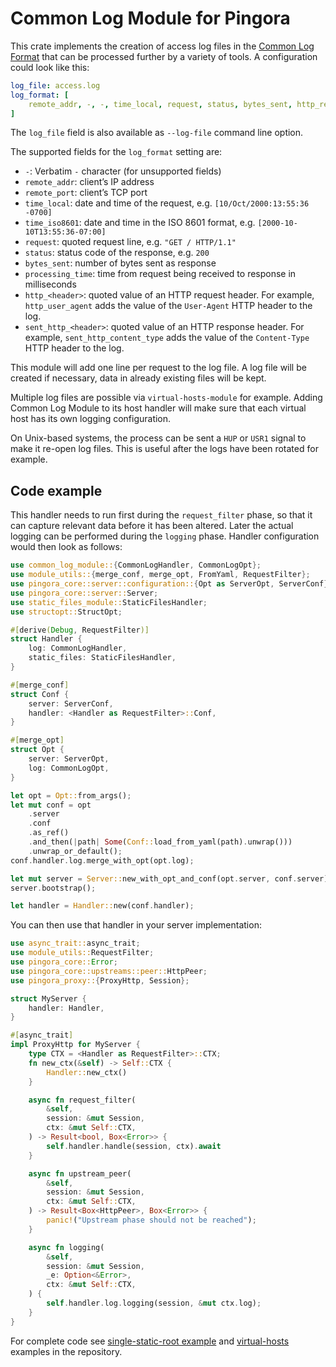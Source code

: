 # Common Log Module for Pingora

This crate implements the creation of access log files in the
[Common Log Format](https://en.wikipedia.org/wiki/Common_Log_Format) that can be processed
further by a variety of tools. A configuration could look like this:

```yaml
log_file: access.log
log_format: [
    remote_addr, -, -, time_local, request, status, bytes_sent, http_referer, http_user_agent
]
```

The `log_file` field is also available as `--log-file` command line option.

The supported fields for the `log_format` setting are:

* `-`: Verbatim `-` character (for unsupported fields)
* `remote_addr`: client’s IP address
* `remote_port`: client’s TCP port
* `time_local`: date and time of the request, e.g. `[10/Oct/2000:13:55:36 -0700]`
* `time_iso8601`: date and time in the ISO 8601 format, e.g. `[2000-10-10T13:55:36-07:00]`
* `request`: quoted request line, e.g. `"GET / HTTP/1.1"`
* `status`: status code of the response, e.g. `200`
* `bytes_sent`: number of bytes sent as response
* `processing_time`: time from request being received to response in milliseconds
* `http_<header>`: quoted value of an HTTP request header. For example, `http_user_agent` adds
  the value of the `User-Agent` HTTP header to the log.
* `sent_http_<header>`: quoted value of an HTTP response header. For example,
  `sent_http_content_type` adds the value of the `Content-Type` HTTP header to the log.

This module will add one line per request to the log file. A log file will be created if
necessary, data in already existing files will be kept.

Multiple log files are possible via `virtual-hosts-module` for example. Adding Common Log
Module to its host handler will make sure that each virtual host has its own logging
configuration.

On Unix-based systems, the process can be sent a `HUP` or `USR1` signal to make it re-open log
files. This is useful after the logs have been rotated for example.

## Code example

This handler needs to run first during the `request_filter` phase, so that it can capture
relevant data before it has been altered. Later the actual logging can be performed during the
`logging` phase. Handler configuration would then look as follows:

```rust
use common_log_module::{CommonLogHandler, CommonLogOpt};
use module_utils::{merge_conf, merge_opt, FromYaml, RequestFilter};
use pingora_core::server::configuration::{Opt as ServerOpt, ServerConf};
use pingora_core::server::Server;
use static_files_module::StaticFilesHandler;
use structopt::StructOpt;

#[derive(Debug, RequestFilter)]
struct Handler {
    log: CommonLogHandler,
    static_files: StaticFilesHandler,
}

#[merge_conf]
struct Conf {
    server: ServerConf,
    handler: <Handler as RequestFilter>::Conf,
}

#[merge_opt]
struct Opt {
    server: ServerOpt,
    log: CommonLogOpt,
}

let opt = Opt::from_args();
let mut conf = opt
    .server
    .conf
    .as_ref()
    .and_then(|path| Some(Conf::load_from_yaml(path).unwrap()))
    .unwrap_or_default();
conf.handler.log.merge_with_opt(opt.log);

let mut server = Server::new_with_opt_and_conf(opt.server, conf.server);
server.bootstrap();

let handler = Handler::new(conf.handler);
```

You can then use that handler in your server implementation:
```rust
use async_trait::async_trait;
use module_utils::RequestFilter;
use pingora_core::Error;
use pingora_core::upstreams::peer::HttpPeer;
use pingora_proxy::{ProxyHttp, Session};

struct MyServer {
    handler: Handler,
}

#[async_trait]
impl ProxyHttp for MyServer {
    type CTX = <Handler as RequestFilter>::CTX;
    fn new_ctx(&self) -> Self::CTX {
        Handler::new_ctx()
    }

    async fn request_filter(
        &self,
        session: &mut Session,
        ctx: &mut Self::CTX,
    ) -> Result<bool, Box<Error>> {
        self.handler.handle(session, ctx).await
    }

    async fn upstream_peer(
        &self,
        session: &mut Session,
        ctx: &mut Self::CTX,
    ) -> Result<Box<HttpPeer>, Box<Error>> {
        panic!("Upstream phase should not be reached");
    }

    async fn logging(
        &self,
        session: &mut Session,
        _e: Option<&Error>,
        ctx: &mut Self::CTX,
    ) {
        self.handler.log.logging(session, &mut ctx.log);
    }
}
```

For complete code see [single-static-root example](https://github.com/palant/pingora-utils/tree/main/examples/single-static-root) and [virtual-hosts](https://github.com/palant/pingora-utils/tree/main/examples/virtual-hosts) examples in the repository.
